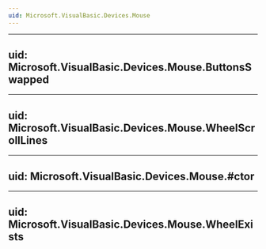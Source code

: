 ```yaml
---
uid: Microsoft.VisualBasic.Devices.Mouse
---
```


---
uid: Microsoft.VisualBasic.Devices.Mouse.ButtonsSwapped
---

---
uid: Microsoft.VisualBasic.Devices.Mouse.WheelScrollLines
---

---
uid: Microsoft.VisualBasic.Devices.Mouse.#ctor
---

---
uid: Microsoft.VisualBasic.Devices.Mouse.WheelExists
---
